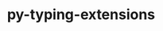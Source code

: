 ---
title: "py-typing-extensions"
layout: cache
categories: [package, v0.19]
meta: {"versions": ["4.3.0"], "compilers": ["gcc@=11.1.0", "gcc@=7.3.1", "gcc@=7.5.0", "oneapi@=2022.1.0"], "oss": ["amzn2", "ubuntu18.04", "ubuntu20.04"], "platforms": ["linux"], "targets": ["aarch64", "neoverse_n1", "x86_64", "x86_64_v3"], "stacks": ["aws-isc", "aws-isc-aarch64", "data-vis-sdk", "e4s", "e4s-oneapi", "ml-cpu", "ml-cuda", "ml-rocm", "radiuss"], "num_specs": 11, "num_specs_by_stack": {"aws-isc-aarch64": 2, "aws-isc": 1, "ml-cuda": 2, "ml-rocm": 1, "ml-cpu": 2, "data-vis-sdk": 1, "radiuss": 2, "e4s": 2, "e4s-oneapi": 1}}
spec_details: [{"hash": "smbkkgiui7t7hyiyjy4pqj62v3qgvbf4", "compiler": "gcc@=7.3.1", "versions": ["4.3.0"], "os": "amzn2", "platform": "linux", "target": "aarch64", "variants": ["build_system=python_pip"], "stacks": ["aws-isc-aarch64"], "size": "-", "tarball": "https://binaries.spack.io/releases/v0.19/build_cache/linux-amzn2-aarch64/gcc-7.3.1/py-typing-extensions-4.3.0/linux-amzn2-aarch64-gcc-7.3.1-py-typing-extensions-4.3.0-smbkkgiui7t7hyiyjy4pqj62v3qgvbf4.spack"}, {"hash": "bj7btrr25s2amacxzctfeogzvryugbyq", "compiler": "gcc@=7.3.1", "versions": ["4.3.0"], "os": "amzn2", "platform": "linux", "target": "neoverse_n1", "variants": ["build_system=python_pip"], "stacks": ["aws-isc-aarch64"], "size": "-", "tarball": "https://binaries.spack.io/releases/v0.19/build_cache/linux-amzn2-neoverse_n1/gcc-7.3.1/py-typing-extensions-4.3.0/linux-amzn2-neoverse_n1-gcc-7.3.1-py-typing-extensions-4.3.0-bj7btrr25s2amacxzctfeogzvryugbyq.spack"}, {"hash": "klwjtuauhbcos35sbww54oxorsjfnbu6", "compiler": "gcc@=7.3.1", "versions": ["4.3.0"], "os": "amzn2", "platform": "linux", "target": "x86_64_v3", "variants": ["build_system=python_pip"], "stacks": ["aws-isc"], "size": "-", "tarball": "https://binaries.spack.io/releases/v0.19/build_cache/linux-amzn2-x86_64_v3/gcc-7.3.1/py-typing-extensions-4.3.0/linux-amzn2-x86_64_v3-gcc-7.3.1-py-typing-extensions-4.3.0-klwjtuauhbcos35sbww54oxorsjfnbu6.spack"}, {"hash": "mjjqqswzqkg45hw5sh5lpr7ykt2qg6fn", "compiler": "gcc@=7.3.1", "versions": ["4.3.0"], "os": "amzn2", "platform": "linux", "target": "x86_64_v3", "variants": ["build_system=python_pip"], "stacks": ["ml-cuda", "ml-rocm", "ml-cpu"], "size": "-", "tarball": "https://binaries.spack.io/releases/v0.19/build_cache/linux-amzn2-x86_64_v3/gcc-7.3.1/py-typing-extensions-4.3.0/linux-amzn2-x86_64_v3-gcc-7.3.1-py-typing-extensions-4.3.0-mjjqqswzqkg45hw5sh5lpr7ykt2qg6fn.spack"}, {"hash": "wfjzrfpztjdvjtqzayuetrk6l5d5e43z", "compiler": "gcc@=7.3.1", "versions": ["4.3.0"], "os": "amzn2", "platform": "linux", "target": "x86_64_v3", "variants": ["build_system=python_pip"], "stacks": ["ml-cuda", "ml-cpu"], "size": "-", "tarball": "https://binaries.spack.io/releases/v0.19/build_cache/linux-amzn2-x86_64_v3/gcc-7.3.1/py-typing-extensions-4.3.0/linux-amzn2-x86_64_v3-gcc-7.3.1-py-typing-extensions-4.3.0-wfjzrfpztjdvjtqzayuetrk6l5d5e43z.spack"}, {"hash": "aotuqmefnlojlgrrxlebnfuyv56ba4gp", "compiler": "gcc@=7.5.0", "versions": ["4.3.0"], "os": "ubuntu18.04", "platform": "linux", "target": "x86_64", "variants": ["build_system=python_pip"], "stacks": ["data-vis-sdk"], "size": "-", "tarball": "https://binaries.spack.io/releases/v0.19/build_cache/linux-ubuntu18.04-x86_64/gcc-7.5.0/py-typing-extensions-4.3.0/linux-ubuntu18.04-x86_64-gcc-7.5.0-py-typing-extensions-4.3.0-aotuqmefnlojlgrrxlebnfuyv56ba4gp.spack"}, {"hash": "ymanozi5xgffelzvrus2s7bph7gmqxx7", "compiler": "gcc@=7.5.0", "versions": ["4.3.0"], "os": "ubuntu18.04", "platform": "linux", "target": "x86_64", "variants": ["build_system=python_pip"], "stacks": ["radiuss"], "size": "-", "tarball": "https://binaries.spack.io/releases/v0.19/build_cache/linux-ubuntu18.04-x86_64/gcc-7.5.0/py-typing-extensions-4.3.0/linux-ubuntu18.04-x86_64-gcc-7.5.0-py-typing-extensions-4.3.0-ymanozi5xgffelzvrus2s7bph7gmqxx7.spack"}, {"hash": "sbnoczve36mn7fctytke5rpmzw3xeceo", "compiler": "gcc@=7.5.0", "versions": ["4.3.0"], "os": "ubuntu18.04", "platform": "linux", "target": "x86_64", "variants": ["build_system=python_pip"], "stacks": ["radiuss"], "size": "-", "tarball": "https://binaries.spack.io/releases/v0.19/build_cache/linux-ubuntu18.04-x86_64/gcc-7.5.0/py-typing-extensions-4.3.0/linux-ubuntu18.04-x86_64-gcc-7.5.0-py-typing-extensions-4.3.0-sbnoczve36mn7fctytke5rpmzw3xeceo.spack"}, {"hash": "45p46an7eopy77e2a252ihf7yaekstjb", "compiler": "gcc@=11.1.0", "versions": ["4.3.0"], "os": "ubuntu20.04", "platform": "linux", "target": "x86_64", "variants": ["build_system=python_pip"], "stacks": ["e4s"], "size": "-", "tarball": "https://binaries.spack.io/releases/v0.19/build_cache/linux-ubuntu20.04-x86_64/gcc-11.1.0/py-typing-extensions-4.3.0/linux-ubuntu20.04-x86_64-gcc-11.1.0-py-typing-extensions-4.3.0-45p46an7eopy77e2a252ihf7yaekstjb.spack"}, {"hash": "n7ceimrrvxwfwsdtl6pdaw56i4iegz33", "compiler": "gcc@=11.1.0", "versions": ["4.3.0"], "os": "ubuntu20.04", "platform": "linux", "target": "x86_64", "variants": ["build_system=python_pip"], "stacks": ["e4s"], "size": "-", "tarball": "https://binaries.spack.io/releases/v0.19/build_cache/linux-ubuntu20.04-x86_64/gcc-11.1.0/py-typing-extensions-4.3.0/linux-ubuntu20.04-x86_64-gcc-11.1.0-py-typing-extensions-4.3.0-n7ceimrrvxwfwsdtl6pdaw56i4iegz33.spack"}, {"hash": "e4fwllpw6xhiqicytudtqtr4ncws5vgc", "compiler": "oneapi@=2022.1.0", "versions": ["4.3.0"], "os": "ubuntu20.04", "platform": "linux", "target": "x86_64", "variants": ["build_system=python_pip"], "stacks": ["e4s-oneapi"], "size": "-", "tarball": "https://binaries.spack.io/releases/v0.19/build_cache/linux-ubuntu20.04-x86_64/oneapi-2022.1.0/py-typing-extensions-4.3.0/linux-ubuntu20.04-x86_64-oneapi-2022.1.0-py-typing-extensions-4.3.0-e4fwllpw6xhiqicytudtqtr4ncws5vgc.spack"}]
---